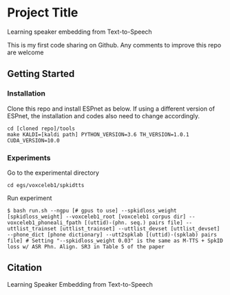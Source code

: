 # Project Title

Learning speaker embedding from Text-to-Speech

This is my first code sharing on Github. Any comments to improve this repo are welcome

## Getting Started

### Installation

Clone this repo and install ESPnet as below. If using a different version of ESPnet, the installation and codes also need to change accordingly.

```
cd [cloned repo]/tools
make KALDI=[kaldi path] PYTHON_VERSION=3.6 TH_VERSION=1.0.1 CUDA_VERSION=10.0
```

### Experiments

Go to the experimental directory

```
cd egs/voxceleb1/spkidtts
```

Run experiment

```
$ bash run.sh --ngpu [# gpus to use] --spkidloss_weight [spkidloss_weight] --voxceleb1_root [voxceleb1 corpus dir] --voxceleb1_phoneali_fpath [(uttid)-(phn. seq.) pairs file] --uttlist_trainset [uttlist_trainset] --uttlist_devset [uttlist_devset] --phone_dict [phone dictionary] --utt2spklab [(uttid)-(spklab) pairs file] # Setting "--spkidloss_weight 0.03" is the same as M-TTS + SpkID loss w/ ASR Phn. Align. SR3 in Table 5 of the paper
```

## Citation

Learning Speaker Embedding from Text-to-Speech
